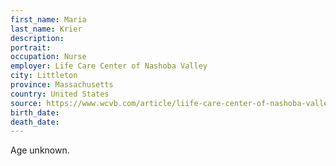 ```yaml
---
first_name: Maria
last_name: Krier
description: 
portrait: 
occupation: Nurse
employer: Life Care Center of Nashoba Valley
city: Littleton
province: Massachusetts
country: United States
source: https://www.wcvb.com/article/liife-care-center-of-nashoba-valley-nurse-dies-of-covid/32115540
birth_date: 
death_date: 
---
```


Age unknown.